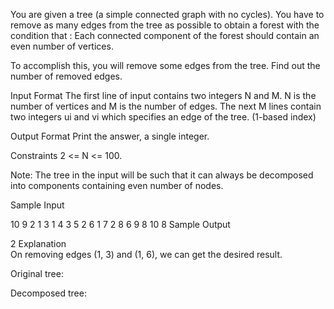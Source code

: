You are given a tree (a simple connected graph with no cycles). You have to remove as many edges from the tree as possible to obtain a forest with the condition that : Each connected component of the forest should contain an even number of vertices.

To accomplish this, you will remove some edges from the tree. Find out the number of removed edges.

Input Format 
The first line of input contains two integers N and M. N is the number of vertices and M is the number of edges. 
The next M lines contain two integers ui and vi which specifies an edge of the tree. (1-based index)

Output Format 
Print the answer, a single integer.

Constraints 
2 <= N <= 100.

Note: The tree in the input will be such that it can always be decomposed into components containing even number of nodes.

Sample Input

10 9
2 1
3 1
4 3
5 2
6 1
7 2
8 6
9 8
10 8
Sample Output

2
Explanation  
On removing edges (1, 3) and (1, 6), we can get the desired result.

Original tree:


Decomposed tree:



